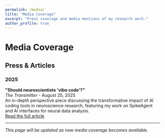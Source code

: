 ```yaml
---
permalink: /media/
title: "Media Coverage"
excerpt: "Press coverage and media mentions of my research work."
author_profile: true
---
```


# Media Coverage

## Press & Articles

### 2025

**"Should neuroscientists 'vibe code'?"**  
*The Transmitter* - August 25, 2025  
An in-depth perspective piece discussing the transformative impact of AI coding tools in neuroscience research, featuring my work on SpikeAgent and AI interfaces for neural data analysis.  
[Read the full article](https://www.thetransmitter.org/craft-and-careers/should-neuroscientists-vibe-code/)

---

*This page will be updated as new media coverage becomes available.*
